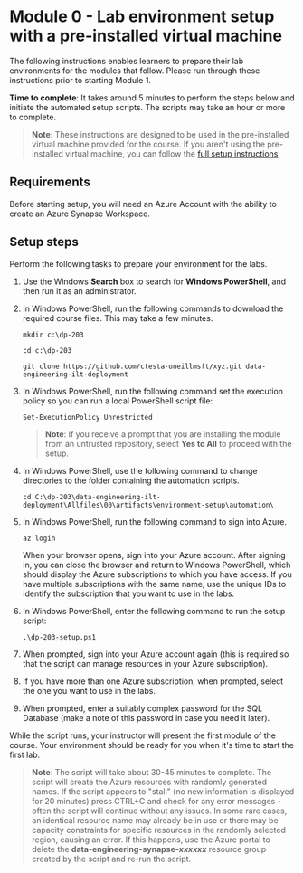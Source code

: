 # Module 0 - Lab environment setup with a pre-installed virtual machine

The following instructions enables learners to prepare their lab environments for the modules that follow. Please run through these instructions prior to starting Module 1.

**Time to complete**: It takes around 5 minutes to perform the steps below and initiate the automated setup scripts. The scripts may take an hour or more to complete.

> **Note**: These instructions are designed to be used in the pre-installed virtual machine provided for the course. If you aren't using the pre-installed virtual machine, you can follow the [full setup instructions](00FullSetupREADME.md).

## Requirements

Before starting setup, you will need an Azure Account with the ability to create an Azure Synapse Workspace.

## Setup steps

Perform the following tasks to prepare your environment for the labs.

1. Use the Windows **Search** box to search for **Windows PowerShell**, and then run it as an administrator.

2. In Windows PowerShell, run the following commands to download the required course files. This may take a few minutes. <!-- Change path when labs are moved to production repo -->

    ```
    mkdir c:\dp-203

    cd c:\dp-203

    git clone https://github.com/ctesta-oneillmsft/xyz.git data-engineering-ilt-deployment
    ```

3. In Windows PowerShell, run the following command set the execution policy so you can run a local PowerShell script file:

    ```
    Set-ExecutionPolicy Unrestricted
    ```

    > **Note**: If you receive a prompt that you are installing the module from an untrusted repository, select **Yes to All** to proceed with the setup.

4. In Windows PowerShell, use the following command to change directories to the folder containing the automation scripts.

    ```
    cd C:\dp-203\data-engineering-ilt-deployment\Allfiles\00\artifacts\environment-setup\automation\
    ```

5. In Windows PowerShell, run the following command to sign into Azure.

    ```
    az login
    ```

    When your browser opens, sign into your Azure account. After signing in, you can close the browser and return to Windows PowerShell, which should display the Azure subscriptions to which you have access. If you have multiple subscriptions with the same name, use the unique IDs to identify the subscription that you want to use in the labs.

6. In Windows PowerShell, enter the following command to run the setup script:

    ```
    .\dp-203-setup.ps1
    ```

7. When prompted, sign into your Azure account again (this is required so that the script can manage resources in your Azure subscription).

8. If you have more than one Azure subscription, when prompted, select the one you want to use in the labs.

9. When prompted, enter a suitably complex password for the SQL Database (make a note of this password in case you need it later).

While the script runs, your instructor will present the first module of the course. Your environment should be ready for you when it's time to start the first lab.

> **Note**: The script will take about 30-45 minutes to complete. The script will create the Azure resources with randomly generated names. If the script appears to "stall" (no new information is displayed for 20 minutes) press CTRL+C and check for any error messages - often the script will continue without any issues.  In some rare cases, an identical resource name may already be in use or there may be capacity constraints for specific resources in the randomly selected region, causing an error. If this happens, use the Azure portal to delete the **data-engineering-synapse-*xxxxxx*** resource group created by the script and re-run the script.
